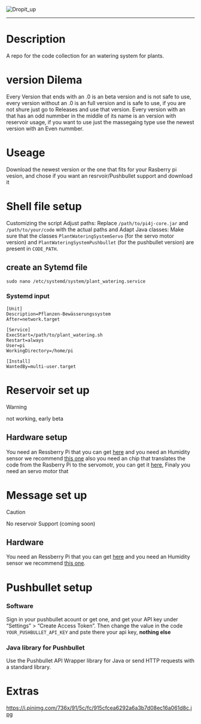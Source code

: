 ![Dropit_up](https://github.com/user-attachments/assets/06735006-8afc-4df1-93b7-9e9c45efc88c)

------

# Description
A repo for the code collection for an watering system for plants.

# version Dilema

Every Version that ends with an .0 is an beta version and is not safe to use, every version without an .0 is an full version and is safe to use, if you are not shure just go to Releases and use that version. Every version with an that has an odd nummber in the middle of its name is an version with reservoir usage, if you want to use just the massegaing type use the newest version with an Even nummber.

# Useage

Download the newest version or the one that fits for your Rasberry pi vesion, and chose if you want an resrvoir/Pushbullet support and download it

# Shell file setup

Customizing the script
Adjust paths: Replace ``/path/to/pi4j-core.jar`` and ``/path/to/your/code`` with the actual paths and
Adapt Java classes: Make sure that the classes ``PlantWateringSystemServo`` (for the servo motor version) and ``PlantWateringSystemPushbullet`` (for the pushbullet version) are present in ``CODE_PATH``.

## create an Sytemd file

``sudo nano /etc/systemd/system/plant_watering.service``

### Systemd input

```
[Unit]
Description=Pflanzen-Bewässerungssystem
After=network.target

[Service]
ExecStart=/path/to/plant_watering.sh
Restart=always
User=pi
WorkingDirectory=/home/pi

[Install]
WantedBy=multi-user.target
```

# Reservoir set up 
>[!WARNING]
>not working, early beta

## Hardware setup

You need an Ressberry Pi that you can get [here](https://www.raspberrypi.com/products/compute-module-5/?variant=cm5-108032) and you need an Humidity sensor we recommend [this one](https://amzn.eu/d/1NiQAjr) also you need an chip that translates the code from the Rasberry Pi to the servomotr, you can get it [here](https://www.microchip.com/en-us/product/mcp3008), Finaly you need an servo motor that 


# Message set up 

>[!CAUTION]
>No reservoir Support (coming soon)

## Hardware

You need an Ressberry Pi that you can get [here](https://www.raspberrypi.com/products/compute-module-5/?variant=cm5-108032) and you need an Humidity sensor we recommend [this one](https://amzn.eu/d/1NiQAjr).

# Pushbullet setup

### Software

Sign in your pushbullet acount or get one, and get your API key under “Settings” > “Create Access Token”.
Then change the value in the code ``YOUR_PUSHBULLET_API_KEY`` and pste there your api key, __nothing else__

### Java library for Pushbullet

Use the Pushbullet API Wrapper library for Java or send HTTP requests with a standard library.

# Extras 

https://i.pinimg.com/736x/91/5c/fc/915cfcea6292a6a3b7d08ec16a061d8c.jpg
